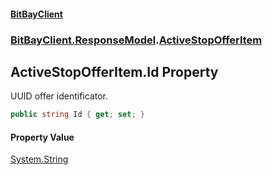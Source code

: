 #### [BitBayClient](./index.md 'index')
### [BitBayClient.ResponseModel](./BitBayClient-ResponseModel.md 'BitBayClient.ResponseModel').[ActiveStopOfferItem](./BitBayClient-ResponseModel-ActiveStopOfferItem.md 'BitBayClient.ResponseModel.ActiveStopOfferItem')
## ActiveStopOfferItem.Id Property
UUID offer identificator.  
```csharp
public string Id { get; set; }
```
#### Property Value
[System.String](https://docs.microsoft.com/en-us/dotnet/api/System.String 'System.String')  
